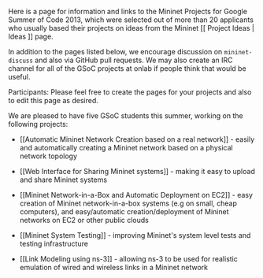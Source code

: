Here is a page for information and links to the Mininet Projects for Google Summer of Code 2013, which were selected out of more than 20 applicants who usually based their projects on ideas from the Mininet [[ Project Ideas | Ideas ]] page. 

In addition to the pages listed below, we encourage discussion on `mininet-discuss` and also via GitHub pull requests. We may also create an IRC channel for all of the GSoC projects at onlab if people think that would be useful.

Participants: Please feel free to create the pages for your projects and also to edit this page as desired.

We are pleased to have five GSoC students this summer, working on the following projects:

* [[Automatic Mininet Network Creation based on a real network]] - easily and automatically creating a Mininet network based on a physical network topology

* [[Web Interface for Sharing Mininet systems]] - making it easy to upload and share Mininet systems

* [[Mininet Network-in-a-Box and Automatic Deployment on EC2]] - easy creation of Mininet network-in-a-box systems (e.g on small, cheap computers), and easy/automatic creation/deployment of Mininet networks on EC2 or other public clouds

* [[Mininet System Testing]] - improving Mininet's system level tests and testing infrastructure

* [[Link Modeling using ns-3]] - allowing ns-3 to be used for realistic emulation of wired and wireless links in a Mininet network




